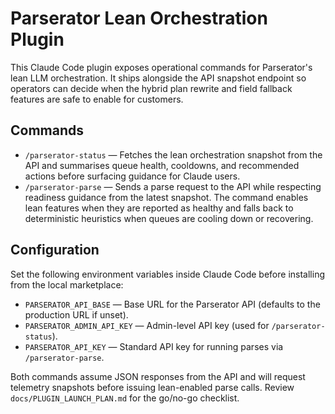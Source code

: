# Parserator Lean Orchestration Plugin

This Claude Code plugin exposes operational commands for Parserator's lean LLM orchestration.
It ships alongside the API snapshot endpoint so operators can decide when the hybrid plan rewrite
and field fallback features are safe to enable for customers.

## Commands

- `/parserator-status` — Fetches the lean orchestration snapshot from the API and summarises queue
  health, cooldowns, and recommended actions before surfacing guidance for Claude users.
- `/parserator-parse` — Sends a parse request to the API while respecting readiness guidance from the
  latest snapshot. The command enables lean features when they are reported as healthy and falls back
  to deterministic heuristics when queues are cooling down or recovering.

## Configuration

Set the following environment variables inside Claude Code before installing from the local
marketplace:

- `PARSERATOR_API_BASE` — Base URL for the Parserator API (defaults to the production URL if unset).
- `PARSERATOR_ADMIN_API_KEY` — Admin-level API key (used for `/parserator-status`).
- `PARSERATOR_API_KEY` — Standard API key for running parses via `/parserator-parse`.

Both commands assume JSON responses from the API and will request telemetry snapshots before issuing
lean-enabled parse calls. Review `docs/PLUGIN_LAUNCH_PLAN.md` for the go/no-go checklist.
